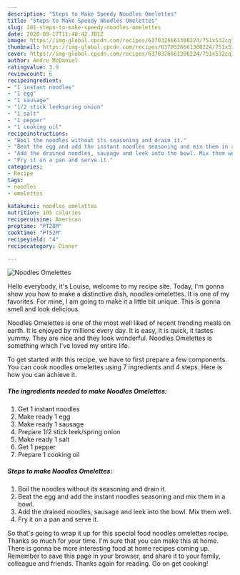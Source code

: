 ```yaml
---
description: "Steps to Make Speedy Noodles Omelettes"
title: "Steps to Make Speedy Noodles Omelettes"
slug: 201-steps-to-make-speedy-noodles-omelettes
date: 2020-09-17T11:40:42.701Z
image: https://img-global.cpcdn.com/recipes/6370326661300224/751x532cq70/noodles-omelettes-recipe-main-photo.jpg
thumbnail: https://img-global.cpcdn.com/recipes/6370326661300224/751x532cq70/noodles-omelettes-recipe-main-photo.jpg
cover: https://img-global.cpcdn.com/recipes/6370326661300224/751x532cq70/noodles-omelettes-recipe-main-photo.jpg
author: Andre McDaniel
ratingvalue: 3.9
reviewcount: 6
recipeingredient:
- "1 instant noodles"
- "1 egg"
- "1 sausage"
- "1/2 stick leekspring onion"
- "1 salt"
- "1 pepper"
- "1 cooking oil"
recipeinstructions:
- "Boil the noodles without its seasoning and drain it."
- "Beat the egg and add the instant noodles seasoning and mix them in a bowl."
- "Add the drained noodles, sausage and leek into the bowl. Mix them well."
- "Fry it on a pan and serve it."
categories:
- Recipe
tags:
- noodles
- omelettes

katakunci: noodles omelettes 
nutrition: 105 calories
recipecuisine: American
preptime: "PT28M"
cooktime: "PT52M"
recipeyield: "4"
recipecategory: Dinner

---
```



![Noodles Omelettes](https://img-global.cpcdn.com/recipes/6370326661300224/751x532cq70/noodles-omelettes-recipe-main-photo.jpg)

Hello everybody, it's Louise, welcome to my recipe site. Today, I'm gonna show you how to make a distinctive dish, noodles omelettes. It is one of my favorites. For mine, I am going to make it a little bit unique. This is gonna smell and look delicious.



Noodles Omelettes is one of the most well liked of recent trending meals on earth. It is enjoyed by millions every day. It is easy, it is quick, it tastes yummy. They are nice and they look wonderful. Noodles Omelettes is something which I've loved my entire life.


To get started with this recipe, we have to first prepare a few components. You can cook noodles omelettes using 7 ingredients and 4 steps. Here is how you can achieve it.

<!--inarticleads1-->

##### The ingredients needed to make Noodles Omelettes:

1. Get 1 instant noodles
1. Make ready 1 egg
1. Make ready 1 sausage
1. Prepare 1/2 stick leek/spring onion
1. Make ready 1 salt
1. Get 1 pepper
1. Prepare 1 cooking oil




<!--inarticleads2-->

##### Steps to make Noodles Omelettes:

1. Boil the noodles without its seasoning and drain it.
1. Beat the egg and add the instant noodles seasoning and mix them in a bowl.
1. Add the drained noodles, sausage and leek into the bowl. Mix them well.
1. Fry it on a pan and serve it.




So that's going to wrap it up for this special food noodles omelettes recipe. Thanks so much for your time. I'm sure that you can make this at home. There is gonna be more interesting food at home recipes coming up. Remember to save this page in your browser, and share it to your family, colleague and friends. Thanks again for reading. Go on get cooking!
